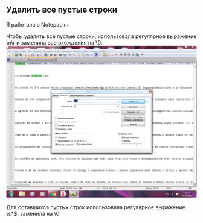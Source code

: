 
## Удалить все пустые строки

Я работала в Notepad++

Чтобы удалить все пустые строки, использовала регулярное выражение \n\r и заменила все вхождения на \0.
![](https://github.com/whydid/hw9/blob/master/%D1%81%D0%BA%D1%80%D0%B8%D0%BD1..png)

Для оставшихся пустых строк использовала регулярное выражение \s*$, заменила на \0
